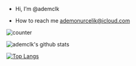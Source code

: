 - Hi, I’m @ademclk

- How to reach me ademonurcelik@icloud.com


![counter](https://en3yvkqajikn7br.m.pipedream.net)

![ademclk's github stats](https://github-readme-stats.vercel.app/api?username=ademclk)

[![Top Langs](https://github-readme-stats.vercel.app/api/top-langs/?username=anuraghazra)](https://github.com/anuraghazra/github-readme-stats)


<!---
ademclk/ademclk is a ✨ special ✨ repository because its `README.md` (this file) appears on your GitHub profile.
You can click the Preview link to take a look at your changes.
--->
